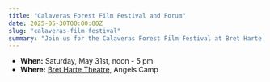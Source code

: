 ```yaml
---
title: "Calaveras Forest Film Festival and Forum"
date: 2025-05-30T00:00:00Z
slug: "calaveras-film-festival"
summary: "Join us for the Calaveras Forest Film Festival at Bret Harte Theatre on Saturday, May 31st from noon to 5 pm."
---
```


- **When:** Saturday, May 31st, noon - 5 pm
- **Where:** [Bret Harte Theatre](https://www.gocalaveras.com/business/attractions/bret-harte-theater/), Angels Camp